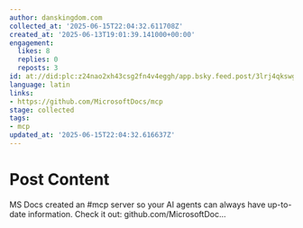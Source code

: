 ```yaml
---
author: danskingdom.com
collected_at: '2025-06-15T22:04:32.611708Z'
created_at: '2025-06-13T19:01:39.141000+00:00'
engagement:
  likes: 8
  replies: 0
  reposts: 3
id: at://did:plc:z24nao2xh43csg2fn4v4eggh/app.bsky.feed.post/3lrj4qkswgc2e
language: latin
links:
- https://github.com/MicrosoftDocs/mcp
stage: collected
tags:
- mcp
updated_at: '2025-06-15T22:04:32.616637Z'
---
```


# Post Content

MS Docs created an #mcp server so your AI agents can always have up-to-date information. Check it out: github.com/MicrosoftDoc...
